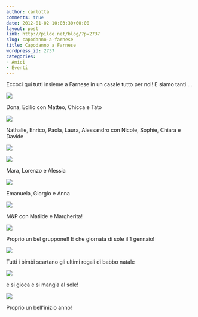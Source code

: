 ```yaml
---
author: carlotta
comments: true
date: 2012-01-02 10:03:30+00:00
layout: post
link: http://pilde.net/blog/?p=2737
slug: capodanno-a-farnese
title: Capodanno a Farnese
wordpress_id: 2737
categories:
- Amici
- Eventi
---
```


Eccoci qui tutti insieme a Farnese in un casale tutto per noi! E siamo tanti ...

![]({{baseurl}}/uploads/2012/01/casale1.jpg)




Dona, Edilio con Matteo, Chicca e Tato

![]({{baseurl}}/uploads/2012/01/done_edilio.jpg)




Nathalie, Enrico, Paola, Laura, Alessandro con Nicole, Sophie, Chiara e Davide

![]({{baseurl}}/uploads/2012/01/nath_laura_enrico.jpg)




![]({{baseurl}}/uploads/2012/01/bimbi.jpg)




Mara, Lorenzo e Alessia

![]({{baseurl}}/uploads/2012/01/i_felicioni.jpg)




Emanuela, Giorgio e Anna

![]({{baseurl}}/uploads/2012/01/giomanu.jpg)




M&P con Matilde e Margherita!

![]({{baseurl}}/uploads/2012/01/mikido.jpg)




Proprio un bel gruppone!! E che giornata di sole il 1 gennaio!

![]({{baseurl}}/uploads/2012/01/mati_girandola.jpg)




Tutti i bimbi scartano gli ultimi regali di babbo natale

![]({{baseurl}}/uploads/2012/01/regali.jpg)




e si gioca e si mangia al sole!

![]({{baseurl}}/uploads/2012/01/pranzo_sole.jpg)




Proprio un bell'inizio anno!
